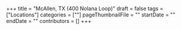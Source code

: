 +++
title = "McAllen, TX (400 Nolana Loop)"
draft = false
tags = ["Locations"]
categories = [""]
pageThumbnailFile = ""
startDate = ""
endDate = ""
contributors = []
+++

